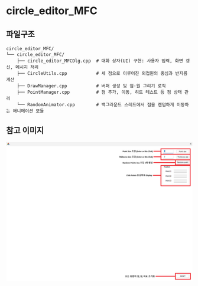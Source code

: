 # circle_editor_MFC

## 파일구조

```
circle_editor_MFC/
└── circle_editor_MFC/
    ├── circle_editor_MFCDlg.cpp  # 대화 상자(UI) 구현: 사용자 입력, 화면 갱신, 메시지 처리
    ├── CircleUtils.cpp           # 세 점으로 이루어진 외접원의 중심과 반지름 계산
    ├── DrawManager.cpp           # 버퍼 생성 및 점·원 그리기 로직
    ├── PointManager.cpp          # 점 추가, 이동, 히트 테스트 등 점 상태 관리
    └── RandomAnimator.cpp        # 백그라운드 스레드에서 점을 랜덤하게 이동하는 애니메이션 모듈
```

## 참고 이미지

![Circle Editor 화면](docs/circle_editor_MFC.png)
